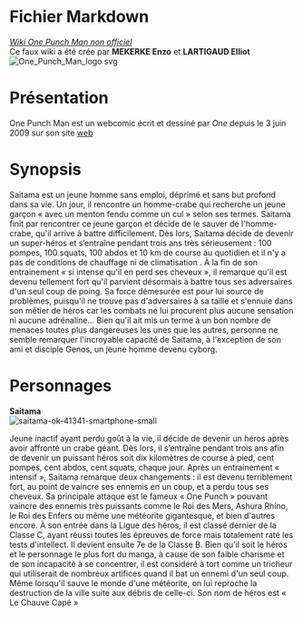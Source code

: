 # Fichier Markdown
*[Wiki One Punch Man non officiel](https://wiki-opm.fandom.com/fr/wiki/Wiki_wiki_opm)*<br/>
Ce faux wiki a été crée par **MEKERKE Enzo** et **LARTIGAUD Elliot**
![One_Punch_Man_logo svg](https://user-images.githubusercontent.com/92160495/138090165-9314a982-1c25-4c7f-b2d5-f1c5e83a3e6f.png)

# Présentation
One Punch Man est un webcomic écrit et dessiné par *One* depuis le 3 juin 2009 sur son site [web](http://galaxyheavyblow.web.fc2.com/)

# Synopsis
Saitama est un jeune homme sans emploi, déprimé et sans but profond dans sa vie. Un jour, il rencontre un homme-crabe qui recherche un jeune garçon « avec un menton fendu comme un cul » selon ses termes. Saitama finit par rencontrer ce jeune garçon et décide de le sauver de l'homme-crabe, qu'il arrive à battre difficilement. Dès lors, Saitama décide de devenir un super-héros et s’entraîne pendant trois ans très sérieusement : 100 pompes, 100 squats, 100 abdos et 10 km de course au quotidien et il n'y a pas de conditions de chauffage ni de climatisation . À la fin de son entrainement « si intense qu'il en perd ses cheveux », il remarque qu'il est devenu tellement fort qu'il parvient désormais à battre tous ses adversaires d'un seul coup de poing. Sa force démesurée est pour lui source de problèmes, puisqu'il ne trouve pas d'adversaires à sa taille et s'ennuie dans son métier de héros car les combats ne lui procurent plus aucune sensation ni aucune adrénaline... Bien qu'il ait mis un terme à un bon nombre de menaces toutes plus dangereuses les unes que les autres, personne ne semble remarquer l'incroyable capacité de Saitama, à l'exception de son ami et disciple Genos, un jeune homme devenu cyborg.

# Personnages
    
 **Saitama**  
   ![saitama-ok-41341-smartphone-small](https://user-images.githubusercontent.com/92160495/138091491-c53b814c-fea7-41d4-b8f0-503dacc1e1b9.jpg)

Jeune inactif ayant perdu goût à la vie, il décide de devenir un héros après avoir affronté un crabe géant. Dès lors, il s’entraîne pendant trois ans afin de devenir un puissant héros soit dix kilomètres de course à pied, cent pompes, cent abdos, cent squats, chaque jour. Après un entrainement « intensif », Saitama remarque deux changements : il est devenu terriblement fort, au point de vaincre ses ennemis en un coup, et a perdu tous ses cheveux. Sa principale attaque est le fameux « One Punch » pouvant vaincre des ennemis très puissants comme le Roi des Mers, Ashura Rhino, le Roi des Enfers ou même une météorite gigantesque, et bien d'autres encore. À son entrée dans la Ligue des héros, il est classé dernier de la Classe C, ayant réussi toutes les épreuves de force mais totalement raté les tests d'intellect. Il devient ensuite 7e de la Classe B. Bien qu'il soit le héros et le personnage le plus fort du manga, à cause de son faible charisme et de son incapacité à se concentrer, il est considéré à tort comme un tricheur qui utiliserait de nombreux artifices quand il bat un ennemi d'un seul coup. Même lorsqu'il sauve le monde d'une météorite, on lui reproche la destruction de la ville suite aux débris de celle-ci. Son nom de héros est « Le Chauve Capé »





